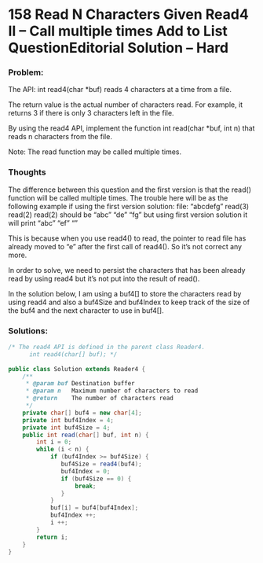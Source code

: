 # 158 Read N Characters Given Read4 II – Call multiple times Add to List QuestionEditorial Solution – Hard

### Problem:
The API: int read4(char *buf) reads 4 characters at a time from a file.

The return value is the actual number of characters read. For example, it returns 3 if there is only 3 characters left in the file.

By using the read4 API, implement the function int read(char *buf, int n) that reads n characters from the file.

Note:
The read function may be called multiple times.
### Thoughts
The difference between this question and the first version is that the read() function will be called multiple times.
The trouble here will be as the following example if using the first version solution:
file: “abcdefg”
read(3) read(2) read(2) should be “abc” “de” “fg”
but using first version solution it will print “abc” “ef” “”

This is because when you use read4() to read, the pointer to read file has already moved to “e” after the first call of read4(). So it’s not correct any more.

In order to solve, we need to persist the characters that has been already read by using read4 but it’s not put into the result of read().

In the solution below, I am using a buf4[] to store the characters read by using read4 and also a buf4Size and buf4Index to keep track of the size of the buf4 and the next character to use in buf4[].

### Solutions:

```java
/* The read4 API is defined in the parent class Reader4.
      int read4(char[] buf); */
 
public class Solution extends Reader4 {
    /**
     * @param buf Destination buffer
     * @param n   Maximum number of characters to read
     * @return    The number of characters read
     */
    private char[] buf4 = new char[4];
    private int buf4Index = 4;
    private int buf4Size = 4;
    public int read(char[] buf, int n) {
        int i = 0;
        while (i < n) {
            if (buf4Index >= buf4Size) {
               buf4Size = read4(buf4);
               buf4Index = 0;
               if (buf4Size == 0) {
                   break;
               }
            }
            buf[i] = buf4[buf4Index];
            buf4Index ++;
            i ++;
        }
        return i;
    }
}
```